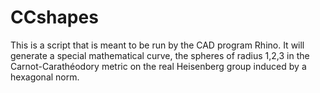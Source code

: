 CCshapes
==========

This is a script that is meant to be run by the CAD program Rhino. It will generate a special mathematical curve, the spheres of radius 1,2,3 in the Carnot-Carathéodory metric on the real Heisenberg group induced by a hexagonal norm.
